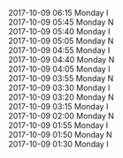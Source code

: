 2017-10-09 06:15 Monday  I  
2017-10-09 05:45 Monday  N  
2017-10-09 05:40 Monday  I  
2017-10-09 05:05 Monday  N  
2017-10-09 04:55 Monday  I  
2017-10-09 04:40 Monday  N  
2017-10-09 04:05 Monday  I  
2017-10-09 03:55 Monday  N  
2017-10-09 03:30 Monday  I  
2017-10-09 03:20 Monday  N  
2017-10-09 03:15 Monday  I  
2017-10-09 02:00 Monday  N  
2017-10-09 01:55 Monday  I  
2017-10-09 01:50 Monday  N  
2017-10-09 01:30 Monday  I  
